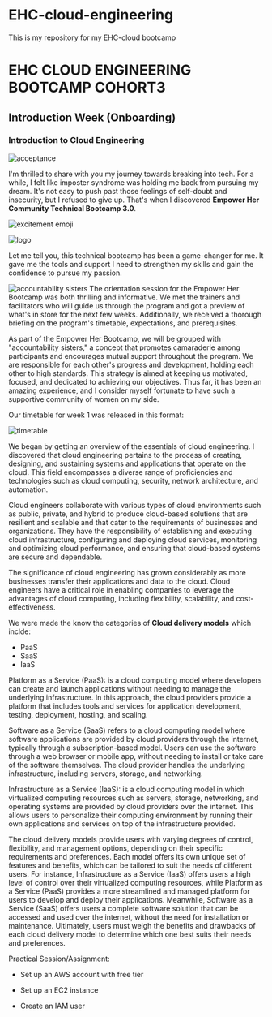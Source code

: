 # EHC-cloud-engineering
This is my repository for my EHC-cloud bootcamp
# EHC CLOUD ENGINEERING BOOTCAMP COHORT3
## Introduction Week (Onboarding)
### Introduction to Cloud Engineering

![acceptance](./images/Ehc%20acceptance%20msg.PNG)

I'm thrilled to share with you my journey towards breaking into tech. For a while, I felt like imposter syndrome was holding me back from pursuing my dream. It's not easy to push past those feelings of self-doubt and insecurity, but I refused to give up. That's when I discovered **Empower Her Community Technical Bootcamp 3.0**.

![excitement emoji](./images/emoji.PNG)

![logo](./images/ehc%20logo.PNG)

Let me tell you, this technical bootcamp has been a game-changer for me. It gave me the tools and support I need to strengthen my skills and gain the confidence to pursue my passion.

![accountability sisters](./images/accountablilty%20sisters.PNG)
The orientation session for the Empower Her Bootcamp was both thrilling and informative. We met the trainers and facilitators who will guide us through the program and got a preview of what's in store for the next few weeks. Additionally, we received a thorough briefing on the program's timetable, expectations, and prerequisites.

As part of the Empower Her Bootcamp, we will be grouped with "accountability sisters," a concept that promotes camaraderie among participants and encourages mutual support throughout the program. We are responsible for each other's progress and development, holding each other to high standards. This strategy is aimed at keeping us motivated, focused, and dedicated to achieving our objectives. Thus far, it has been an amazing experience, and I consider myself fortunate to have such a supportive community of women on my side. 

 Our timetable for week 1 was released in this format:

![timetable](./images/Week%20one%20timetable.PNG)

We began by getting an overview of the essentials of cloud engineering. I discovered that cloud engineering pertains to the process of creating, designing, and sustaining systems and applications that operate on the cloud. This field encompasses a diverse range of proficiencies and technologies such as cloud computing, security, network architecture, and automation.

Cloud engineers collaborate with various types of cloud environments such as public, private, and hybrid to produce cloud-based solutions that are resilient and scalable and that cater to the requirements of businesses and organizations. They have the responsibility of establishing and executing cloud infrastructure, configuring and deploying cloud services, monitoring and optimizing cloud performance, and ensuring that cloud-based systems are secure and dependable.

The significance of cloud engineering has grown considerably as more businesses transfer their applications and data to the cloud. Cloud engineers have a critical role in enabling companies to leverage the advantages of cloud computing, including flexibility, scalability, and cost-effectiveness.

We were made the know the categories of **Cloud delivery models** which inclde:

- PaaS
- SaaS
- IaaS

Platform as a Service (PaaS): is a cloud computing model where developers can create and launch applications without needing to manage the underlying infrastructure. In this approach, the cloud providers provide a platform that includes tools and services for application development, testing, deployment, hosting, and scaling.

Software as a Service (SaaS) refers to a cloud computing model where software applications are provided by cloud providers through the internet, typically through a subscription-based model. Users can use the software through a web browser or mobile app, without needing to install or take care of the software themselves. The cloud provider handles the underlying infrastructure, including servers, storage, and networking.

Infrastructure as a Service (IaaS):  is a cloud computing model in which virtualized computing resources such as servers, storage, networking, and operating systems are provided by cloud providers over the internet. This allows users to personalize their computing environment by running their own applications and services on top of the infrastructure provided.

The cloud delivery models provide users with varying degrees of control, flexibility, and management options, depending on their specific requirements and preferences. Each model offers its own unique set of features and benefits, which can be tailored to suit the needs of different users. For instance, Infrastructure as a Service (IaaS) offers users a high level of control over their virtualized computing resources, while Platform as a Service (PaaS) provides a more streamlined and managed platform for users to develop and deploy their applications. Meanwhile, Software as a Service (SaaS) offers users a complete software solution that can be accessed and used over the internet, without the need for installation or maintenance. Ultimately, users must weigh the benefits and drawbacks of each cloud delivery model to determine which one best suits their needs and preferences.

Practical Session/Assignment:

- Set up an AWS account with free tier

- Set up an EC2 instance


- Create an IAM user






